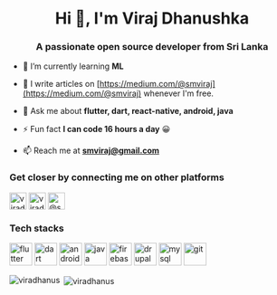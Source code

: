 <h1 align="center">Hi 👋, I'm Viraj Dhanushka</h1>
<h3 align="center">A passionate open source developer from Sri Lanka</h3>

- 🌱 I’m currently learning **ML**

- 📝 I write articles on [https://medium.com/@smviraj](https://medium.com/@smviraj) whenever I'm free. 

- 💬 Ask me about **flutter, dart, react-native, android, java**

- ⚡ Fun fact **I can code 16 hours a day** 😀 

- 📫 Reach me at **smviraj@gmail.com**

### Get closer by connecting me on other platforms

<p align="left">
<a href="https://www.linkedin.com/in/viraj-dhanushka-907467143/" target="blank"><img align="center" src="https://cdn.jsdelivr.net/npm/simple-icons@3.0.1/icons/linkedin.svg" alt="viradhanus" height="30" width="30" /></a>
<a href="https://www.facebook.com/profile.php?id=100001381124062" target="blank"><img align="center" src="https://cdn.jsdelivr.net/npm/simple-icons@3.0.1/icons/facebook.svg" alt="viradhanus" height="30" width="30" /></a>
<a href="https://medium.com/@smviraj" target="blank"><img align="center" src="https://cdn.jsdelivr.net/npm/simple-icons@3.0.1/icons/medium.svg" alt="@smviraj" height="30" width="30" /></a>
</p>

### Tech stacks
<!-- BLOG-POST-LIST:START -->
<!-- BLOG-POST-LIST:END -->

<p align="left">
  <img src="https://www.vectorlogo.zone/logos/flutterio/flutterio-icon.svg" alt="flutter" width="40" height="40"/> 
  <img src="https://www.vectorlogo.zone/logos/dartlang/dartlang-icon.svg" alt="dart" width="40" height="40"/> 
  <img src="https://devicons.github.io/devicon/devicon.git/icons/android/android-original-wordmark.svg" alt="android" width="40" height="40"/> 
  <img src="https://devicons.github.io/devicon/devicon.git/icons/java/java-original-wordmark.svg" alt="java" width="40" height="40"/> 
  <img src="https://www.vectorlogo.zone/logos/firebase/firebase-icon.svg" alt="firebase" width="40" height="40"/> 
  <img src="https://devicons.github.io/devicon/devicon.git/icons/drupal/drupal-original-wordmark.svg" alt="drupal" width="40" height="40"/> 
  <img src="https://devicons.github.io/devicon/devicon.git/icons/mysql/mysql-original-wordmark.svg" alt="mysql" width="40" height="40"/>
  <img src="https://www.vectorlogo.zone/logos/git-scm/git-scm-icon.svg" alt="git" width="40" height="40"/> 

</p>

<p><img align="left" src="https://github-readme-stats.vercel.app/api/top-langs/?username=viradhanus&layout=compact" alt="viradhanus" /></p>

<p>&nbsp;<img align="center" src="https://github-readme-stats.vercel.app/api?username=viradhanus&show_icons=true" alt="viradhanus" /></p>
